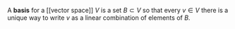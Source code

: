 A **basis** for a [[vector space]] $V$ is a set $B \subset V$ so that every $v \in V$ there is a unique way to write $v$ as a linear combination of elements of $B$.